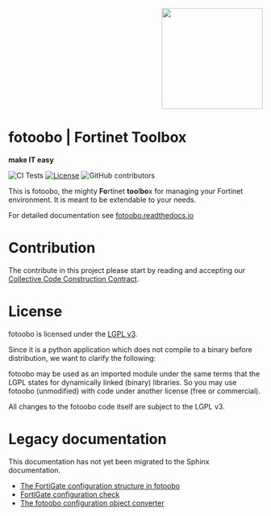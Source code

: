 <p style="text-align: right"><img src=docs/source/fotoobo.png width="200px"></p>

# fotoobo | Fortinet Toolbox
**make IT easy**

![CI Tests](https://github.com/migros/fotoobo/actions/workflows/tests.yaml/badge.svg)
[![License](https://img.shields.io/github/license/migros/fotoobo)](https://github.com/migros/fotoobo/blob/main/LICENSE)
![GitHub contributors](https://img.shields.io/github/contributors/migros/fotoobo)

This is fotoobo, the mighty **Fo**rtinet **too**l**bo**x for managing your Fortinet environment. It
is meant to be extendable to your needs.

For detailed documentation see [fotoobo.readthedocs.io](https://fotoobo.readthedocs.io/)


# Contribution

The contribute in this project please start by reading and accepting our
[Collective Code Construction Contract](https://fotoobo.readthedocs.io/en/latest/developer/c4.html).


# License

fotoobo is licensed under the [LGPL v3](https://www.gnu.org/licenses/lgpl-3.0.html.en).

Since it is a python application which does not compile to a binary before distribution, we want to
clarify the following:

fotoobo may be used as an imported module under the same terms that the LGPL states for dynamically
linked (binary) libraries. So you may use fotoobo (unmodified) with code under another license (free
or commercial).

All changes to the fotoobo code itself are subject to the LGPL v3.

# Legacy documentation

This documentation has not yet been migrated to the Sphinx documentation.

- [The FortiGate configuration structure in fotoobo](docs_legacy/fortinet/fortigate_config.md)
- [FortiGate configuration check](docs_legacy/fortinet/fortigate_config_check.md)
- [The fotoobo configuration object converter](docs_legacy/convert.md)
